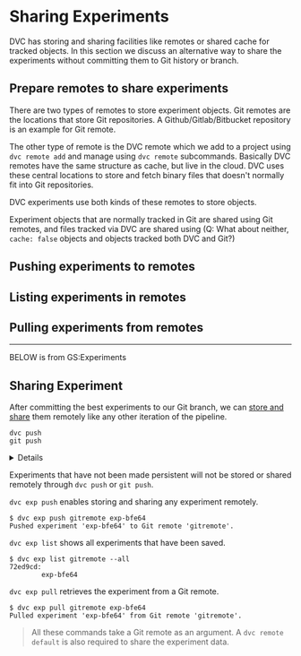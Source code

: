 
# Sharing Experiments

DVC has storing and sharing facilities like remotes or shared cache for tracked objects. In this section we discuss an alternative way to share the experiments without committing them to Git history or branch. 

## Prepare remotes to share experiments

There are two types of remotes to store experiment objects. Git remotes are the locations that store Git repositories. A Github/Gitlab/Bitbucket repository is an example for Git remote. 

The other type of remote is the DVC remote which we add to a project using `dvc remote add` and manage using `dvc remote` subcommands. Basically DVC remotes have the same structure as <abbr>cache</abbr>, but live in the cloud. DVC uses these central locations to store and fetch binary files that doesn't normally fit into Git repositories. 

DVC experiments use both kinds of these remotes to store objects. 

Experiment objects that are normally tracked in Git are shared using Git remotes, and files tracked via DVC are shared using (Q: What about neither, `cache: false` objects and objects tracked both DVC and Git?)

## Pushing experiments to remotes

## Listing experiments in remotes

## Pulling experiments from remotes

---- 

BELOW is from GS:Experiments

## Sharing Experiment 

After committing the best experiments to our Git branch, we can
[store and share](/doc/start/data-and-model-versioning#storing-and-sharing) them
remotely like any other iteration of the pipeline.

```dvc
dvc push
git push
```

<details>

### 💡 Important information on storing experiments remotely.

The commands in this section require both a `dvc remote default` and a
[Git remote](https://git-scm.com/book/en/v2/Git-Basics-Working-with-Remotes). A
DVC remote stores the experiment data, and a Git remote stores the code,
parameters, and other metadata associated with the experiment. DVC supports
various types of remote storage (local file system, SSH, Amazon S3, Google Cloud
Storage, HTTP, HDFS, etc.). The Git remote is often a central Git server
(GitHub, GitLab, BitBucket, etc.).

</details>

Experiments that have not been made persistent will not be stored or shared
remotely through `dvc push` or `git push`.

`dvc exp push` enables storing and sharing any experiment remotely.

```dvc
$ dvc exp push gitremote exp-bfe64
Pushed experiment 'exp-bfe64' to Git remote 'gitremote'.
```

`dvc exp list` shows all experiments that have been saved.

```dvc
$ dvc exp list gitremote --all
72ed9cd:
        exp-bfe64
```

`dvc exp pull` retrieves the experiment from a Git remote.

```dvc
$ dvc exp pull gitremote exp-bfe64
Pulled experiment 'exp-bfe64' from Git remote 'gitremote'.
```

> All these commands take a Git remote as an argument. A `dvc remote default` is
> also required to share the experiment data.

